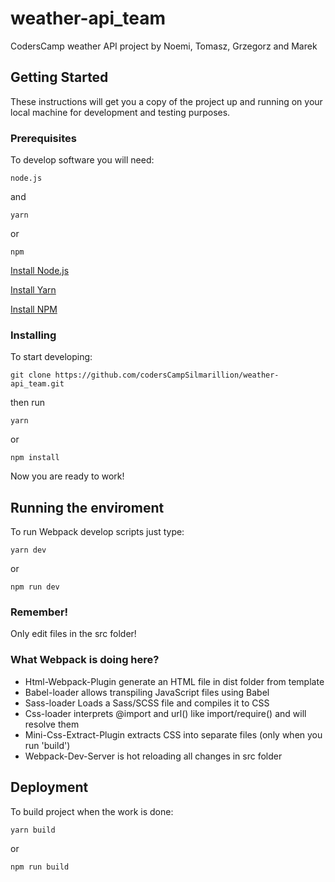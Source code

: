 # weather-api_team
CodersCamp weather API project by Noemi, Tomasz, Grzegorz and Marek

## Getting Started

These instructions will get you a copy of the project up and running on your local machine for development and testing purposes.

### Prerequisites

To develop software you will need:
```
node.js
```
and

```
yarn
```
or
```
npm
```
[Install Node.js](https://nodejs.org/en/download/)

[Install Yarn](https://yarnpkg.com/lang/en/docs/install/#windows-stable)

[Install NPM](https://www.npmjs.com/get-npm)

### Installing

To start developing:

```
git clone https://github.com/codersCampSilmarillion/weather-api_team.git
```

then run

```
yarn
```
or
```
npm install
```

Now you are ready to work!

## Running the enviroment

To run Webpack develop scripts just type:

```
yarn dev
```
or
```
npm run dev
```

### Remember!

Only edit files in the src folder!


### What Webpack is doing here?
* Html-Webpack-Plugin generate an HTML file in dist folder from template 
* Babel-loader allows transpiling JavaScript files using Babel 
* Sass-loader Loads a Sass/SCSS file and compiles it to CSS
* Css-loader interprets @import and url() like import/require() and will resolve them
* Mini-Css-Extract-Plugin extracts CSS into separate files (only when you run 'build')
* Webpack-Dev-Server is hot reloading all changes in src folder

## Deployment

To build project when the work is done:

```
yarn build
```
or
```
npm run build
```


